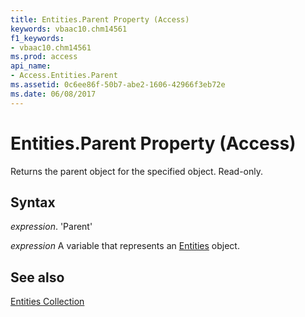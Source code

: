 ```yaml
---
title: Entities.Parent Property (Access)
keywords: vbaac10.chm14561
f1_keywords:
- vbaac10.chm14561
ms.prod: access
api_name:
- Access.Entities.Parent
ms.assetid: 0c6ee86f-50b7-abe2-1606-42966f3eb72e
ms.date: 06/08/2017
---
```



# Entities.Parent Property (Access)

Returns the parent object for the specified object. Read-only.


## Syntax

 _expression_. 'Parent'

 _expression_ A variable that represents an [Entities](./Access.Entities.md) object.


## See also


[Entities Collection](Access.Entities.md)

